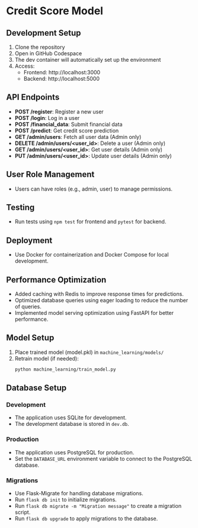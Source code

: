 # Credit Score Model

## Development Setup

1. Clone the repository
2. Open in GitHub Codespace
3. The dev container will automatically set up the environment
4. Access:
   - Frontend: http://localhost:3000
   - Backend: http://localhost:5000

## API Endpoints
- **POST /register**: Register a new user
- **POST /login**: Log in a user
- **POST /financial_data**: Submit financial data
- **POST /predict**: Get credit score prediction
- **GET /admin/users**: Fetch all user data (Admin only)
- **DELETE /admin/users/<user_id>**: Delete a user (Admin only)
- **GET /admin/users/<user_id>**: Get user details (Admin only)
- **PUT /admin/users/<user_id>**: Update user details (Admin only)

## User Role Management
- Users can have roles (e.g., admin, user) to manage permissions.

## Testing
- Run tests using `npm test` for frontend and `pytest` for backend.

## Deployment
- Use Docker for containerization and Docker Compose for local development.

## Performance Optimization
- Added caching with Redis to improve response times for predictions.
- Optimized database queries using eager loading to reduce the number of queries.
- Implemented model serving optimization using FastAPI for better performance.

## Model Setup

1. Place trained model (model.pkl) in `machine_learning/models/`
2. Retrain model (if needed):
   ```bash
   python machine_learning/train_model.py
   ```

## Database Setup

### Development
- The application uses SQLite for development.
- The development database is stored in `dev.db`.

### Production
- The application uses PostgreSQL for production.
- Set the `DATABASE_URL` environment variable to connect to the PostgreSQL database.

### Migrations
- Use Flask-Migrate for handling database migrations.
- Run `flask db init` to initialize migrations.
- Run `flask db migrate -m "Migration message"` to create a migration script.
- Run `flask db upgrade` to apply migrations to the database.